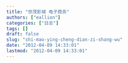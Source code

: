 ```yaml
---
title: "世茂影城 电子商务"
authors: ["eallion"]
categories: ["日志"]
tags: []
draft: false
slug: "shi-mao-ying-cheng-dian-zi-shang-wu"
date: "2012-04-09 14:33:01"
lastmod: "2012-04-09 14:33:01"
---
```



